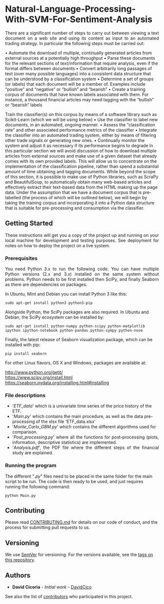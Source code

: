 # Natural-Language-Processing-With-SVM-For-Sentiment-Analysis



<p align="justify"> There are a significant number of steps to carry out between viewing a text document on a web site and using its content as input to an automated trading strategy. In particular the following steps must be carried out:</p>

• Automate the download of multiple, continually generated articles from external sources at
a potentially high throughput
• Parse these documents for the relevant sections of text/information that require analysis,
even if the format differs between documents
• Convert arbitrarily long passages of text (over many possible languages) into a consistent
data structure that can be understood by a classification system
• Determine a set of groups (or labels) that each document will be a member of. Examples
include “positive” and “negative” or “bullish” and “bearish”
• Create a training corpus of documents that have known labels associated with them. For
instance, a thousand financial articles may need tagging with the “bullish” or “bearish”
labels

Train the classifier(s) on this corpus by means of a software library such as Scikit-Learn
(which we will be using below)
• Use the classifier to label new documents, in an automated, ongoing manner.
• Assess the “classification rate” and other associated performance metrics of the classifier
• Integrate the classifier into an automated trading system, either by means of filtering other
trade signals or generating new ones.
• Continually monitor the system and adjust it as necessary if its performance begins to
degrade
In this particular section we will avoid discussion of how to download multiple articles from
external sources and make use of a given dataset that already comes with its own provided labels.
This will allow us to concentrate on the implementation of the classification pipeline, rather than
spend a substantial amount of time obtaining and tagging documents.
While beyond the scope of this section, it is possible to make use of Python libraries, such
as ScraPy and BeautifulSoup, to automatically obtain many web-based articles and effectively
extract their text-based data from the HTML making up the page data.
Under the assumption that we have a document corpus that is pre-labelled (the process of
which will be outlined below), we will begin by taking the training corpus and incorporating it
into a Python data structure that is suitable for pre-processing and consumption via the classifier.

## Getting Started

<p align="justify">These instructions will get you a copy of the project up and running on your local machine for development and testing purposes. See deployment for notes on how to deploy the project on a live system.</p>

### Prerequisites

<p align="justify">You need Python 3.x to run the following code.  You can have multiple Python versions (2.x and 3.x) installed on the same system without problems. Python needs to be first installed then SciPy, and finally Seaborn as there are dependencies on packages.</p>

In Ubuntu, Mint and Debian you can install Python 3 like this:

    sudo apt-get install python3 python3-pip

Alongside Python, the SciPy packages are also required. In Ubuntu and Debian, the SciPy ecosystem can be installed by:

    sudo apt-get install python-numpy python-scipy python-matplotlib ipython ipython-notebook python-pandas python-sympy python-nose

Finally, the latest release of Seaborn visualization package, which can be installed with pip:
    
    pip install seaborn

For other Linux flavors, OS X and Windows, packages are available at:

http://www.python.org/getit/  
https://www.scipy.org/install.html  
https://seaborn.pydata.org/installing.html#installing


### File descriptions
<ul>
    <li>'<em>ETF_data</em>' which is a univariate time series of the price history of the ETF.</li>
    <li>'<em>Main.py</em>' which contains the main procedure, as well as the data pre-processing of the xlsx file 'ETF_data.xlsx'</li>
    <li>'<em>Monte_Carlo_GBM.py</em>' which contains the different algorithms used for comparison.</li>
<li><div align="justify">'<em>Post_processing.py</em>' where all the functions for post-processing (plots, information, descriptive statistics) are implemented.</div></li>
<li><div align="justify">'<em>Analysis.pdf</em>', the PDF file where the different steps of the financial study are explained.</div></li>
</ul>

### Running the program

The different "<em>.py</em>" files need to be placed in the same folder for the main script to be run. The code is then ready to be used, and just requires running the following command:

    python Main.py

## Contributing

Please read [CONTRIBUTING.md](https://github.com/DavidCico/Natural-Language-Processing-With-SVM-For-Sentiment-Analysis/blob/master/CONTRIBUTING.md) for details on our code of conduct, and the process for submitting pull requests to us.

## Versioning

We use [SemVer](http://semver.org/) for versioning. For the versions available, see the [tags on this repository](https://github.com/your/project/tags). 

## Authors

* **David Cicoria** - *Initial work* - [DavidCico](https://github.com/DavidCico)

See also the list of [contributors](https://github.com/DavidCico/Natural-Language-Processing-With-SVM-For-Sentiment-Analysis/graphs/contributors) who participated in this project.
